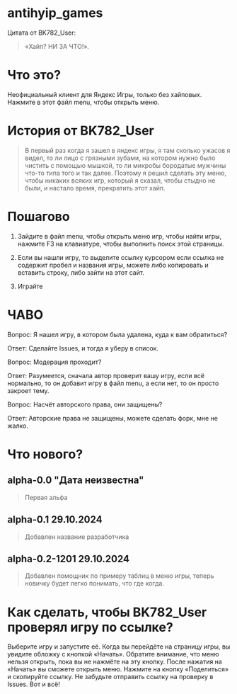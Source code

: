 # antihyip_games
Цитата от BK782_User: 
> «Хайп? НИ ЗА ЧТО!».
# Что это?
Неофициальный клиент для Яндекс Игры, только без хайповых.
Нажмите в этот файл menu, чтобы открыть меню.

# История от BK782_User
> В первый раз когда я зашел в яндекс игры, я там сколько ужасов я видел, то ли лицо с грязными зубами, на котором нужно было чистить с помощью мышкой, то ли микробы бородатые мужчины что-то типа того и так далее. Поэтому я решил сделать эту меню, чтобы никаких всяких игр, который я сказал, чтобы стыдно не были, и настало время, прекратить этот хайп.

# Пошагово

1. Зайдите в файл menu, чтобы открыть меню игр, чтобы найти игры, нажмите F3 на клавиатуре, чтобы выполнить поиск этой страницы.

2. Если вы нашли игру, то выделите ссылку курсором если ссылка не содержит пробел и названия игры, можете либо копировать и вставить строку, либо зайти на этот сайт.

3. Играйте


# ЧАВО
Вопрос: Я нашел игру, в котором была удалена, куда к вам обратиться?

Ответ: Сделайте Issues, и тогда я уберу в список.

Вопрос: Модерация проходит?

Ответ: Разумеется, сначала автор проверит вашу игру, если всё нормально, то он добавит игру в файл menu, а если нет, то он просто закроет тему.

Вопрос: Насчёт авторского права, они защищены?

Ответ: Авторские права не защищены, можете сделать форк, мне не жалко.

# Что нового?
## alpha-0.0 "Дата неизвестна"
> Первая альфа
## alpha-0.1 29.10.2024
> Добавлен название разработчика
## alpha-0.2-1201 29.10.2024
> Добавлен помощник по примеру таблиц в меню игры, теперь новичку будет легко понимать, что где когда.
# Как сделать, чтобы BK782_User проверял игру по ссылке?
Выберите игру и запустите её. Когда вы перейдёте на страницу игры, вы увидите обложку с кнопкой «Начать». Обратите внимание, что меню нельзя открыть, пока вы не нажмёте на эту кнопку. После нажатия на «Начать» вы сможете открыть меню. Нажмите на кнопку «Поделиться» и скопируйте ссылку. Не забудьте отправить ссылку на проверку в Issues. Вот и всё!
